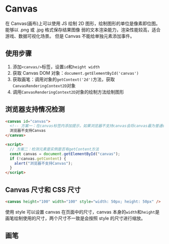# Canvas

在 Canvas(画布)上可以使用 JS 绘制 2D 图形，绘制图形的单位是像素即位图。
能够以 .png 或 .jpg 格式保存结果图像
弱的文本渲染能力，渲染性能较高，适合游戏、数据可视化场景。
但是 Canvas 不能给单独元素添加事件。

## 使用步骤

1. 添加`<canvas/>`标签，设置`id`和`height width`
2. 获取 Canvas DOM 对象：`document.getElementById('canvas')`
3. 获取画笔：调用对象的`getContext('2d')`方法，获取`CanvasRenderingContext2D`对象
4. 调用`CanvasRenderingContext2D`对象的绘制方法绘制图形

## 浏览器支持情况检测

```html
<canvas id="canvas">
  <!-- 方案一：在canvas标签内添加提示，如果浏览器不支持canvas会将canvas最为普通标签并展示标签内内容 -->
  浏览器不支持Canvas
</canvas>

<script>
  // 方案二：检测元素是实例是否有getContent方法
  const canvas = document.getElementById("canvas");
  if (!canvas.getContent) {
    alert("浏览器不支持Canvas");
  }
</script>
```

## Canvas 尺寸和 CSS 尺寸

```html
<canvas height="100" width="100" style="width: 50px; height: 50px" />
```

使用 style 可以设置 canvas 在页面中的尺寸，canvas 本身的`width`和`height`是画笔绘制使用的尺寸，两个尺寸不一致是会按照 style 的尺寸进行缩放。

## 画笔
